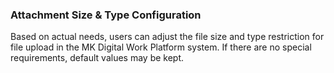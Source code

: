  ### Attachment Size & Type Configuration
Based on actual needs, users can adjust the file size and type restriction for file upload in the MK Digital Work Platform system. If there are no special requirements, default values may be kept. 

